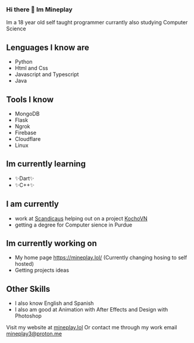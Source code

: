 ### Hi there 👋 Im Mineplay
Im a 18 year old self taught programmer currantly also studying Computer Science

## Lenguages I know are 
- Python
- Html and Css
- Javascript and Typescript
- Java

## Tools I know
- MongoDB
- Flask
- Ngrok
- Firebase
- Cloudflare
- Linux

## Im currently learning
- ✨Dart✨
- ✨C++✨

## I am currently 
- work at [Scandicaus](https://scandiac.us/) helping out on a project [KochoVN](https://www.kocho.io/)
- getting a degree for Computer sience in Purdue

## Im currently working on
- My home page https://mineplay.lol/ (Currently changing hosing to self hosted)
- Getting projects ideas

## Other Skills
- I also know English and Spanish
- I also am good at Animation with After Effects and Design with Photoshop

Visit my website at [mineplay.lol](https://mineplay.lol/) 
Or contact me through my work email [mineplay3@proton.me](mailto:mineplay3@proton.me)
